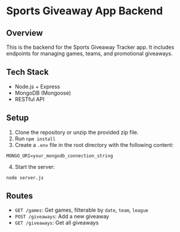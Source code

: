 # Sports Giveaway App Backend

## Overview
This is the backend for the Sports Giveaway Tracker app. It includes endpoints for managing games, teams, and promotional giveaways.

## Tech Stack
- Node.js + Express
- MongoDB (Mongoose)
- RESTful API

## Setup

1. Clone the repository or unzip the provided zip file.
2. Run `npm install`
3. Create a `.env` file in the root directory with the following content:

```
MONGO_URI=your_mongodb_connection_string
```

4. Start the server:

```
node server.js
```

## Routes

- `GET /games`: Get games, filterable by `date`, `team`, `league`
- `POST /giveaways`: Add a new giveaway
- `GET /giveaways`: Get all giveaways